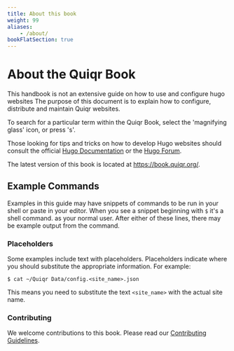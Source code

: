 ```yaml
---
title: About this book
weight: 99
aliases:
    - /about/
bookFlatSection: true
---
```


# About the Quiqr Book

This handbook is not an extensive guide on how to use and configure hugo
websites The purpose of this document is to explain how to configure,
distribute and maintain Quiqr websites.

To search for a particular term within the Quiqr Book, select the 'magnifying
glass' icon, or press 's'.

Those looking for tips and tricks on how to develop Hugo websites should
consult the official [Hugo Documentation](https://gohugo.io/documentation/) or
the [Hugo Forum](https://discourse.gohugo.io/).

The latest version of this book is located at https://book.quiqr.org/.

## Example Commands

Examples in this guide may have snippets of commands to be run in your shell or
paste in your editor. When you see a snippet beginning with `$` it's a shell command.
as your normal user. After either of these lines, there may be example output
from the command.

### Placeholders

Some examples include text with placeholders. Placeholders indicate where you
should substitute the appropriate information. For example:

```
$ cat ~/Quiqr Data/config.<site_name>.json
```

This means you need to substitute the text `<site_name>` with the actual site
name.

### Contributing

We welcome contributions to this book. Please read our [Contributing
Guidelines](https://github.com/quiqr/quiqr-book/blob/main/CONTRIBUTING.md).
